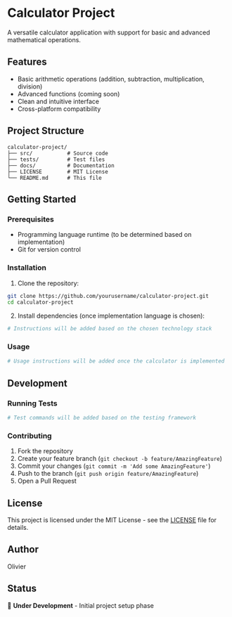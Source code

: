 # Calculator Project

A versatile calculator application with support for basic and advanced mathematical operations.

## Features

- Basic arithmetic operations (addition, subtraction, multiplication, division)
- Advanced functions (coming soon)
- Clean and intuitive interface
- Cross-platform compatibility

## Project Structure

```
calculator-project/
├── src/           # Source code
├── tests/         # Test files
├── docs/          # Documentation
├── LICENSE        # MIT License
└── README.md      # This file
```

## Getting Started

### Prerequisites

- Programming language runtime (to be determined based on implementation)
- Git for version control

### Installation

1. Clone the repository:
```bash
git clone https://github.com/yourusername/calculator-project.git
cd calculator-project
```

2. Install dependencies (once implementation language is chosen):
```bash
# Instructions will be added based on the chosen technology stack
```

### Usage

```bash
# Usage instructions will be added once the calculator is implemented
```

## Development

### Running Tests

```bash
# Test commands will be added based on the testing framework
```

### Contributing

1. Fork the repository
2. Create your feature branch (`git checkout -b feature/AmazingFeature`)
3. Commit your changes (`git commit -m 'Add some AmazingFeature'`)
4. Push to the branch (`git push origin feature/AmazingFeature`)
5. Open a Pull Request

## License

This project is licensed under the MIT License - see the [LICENSE](LICENSE) file for details.

## Author

Olivier

## Status

🚧 **Under Development** - Initial project setup phase